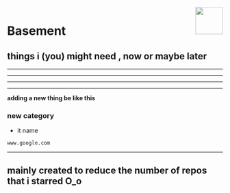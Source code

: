 <img src="https://avatars.githubusercontent.com/u/167031705?v=4" align="right" height="64px" />

# **Basement**
## things i (you) might need , now or maybe later

------

------




------
------
**adding a new thing be like this**
 ### new category
 * it name
 ```link
 www.google.com
 ```

---
mainly created to reduce the number of repos that i starred O_o
---
